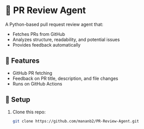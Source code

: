 # 🤖 PR Review Agent

A Python-based pull request review agent that:
- Fetches PRs from GitHub
- Analyzes structure, readability, and potential issues
- Provides feedback automatically

## 🚀 Features
- GitHub PR fetching
- Feedback on PR title, description, and file changes
- Runs on GitHub Actions

## 🔧 Setup
1. Clone this repo:
   ```bash
   git clone https://github.com/mananb2/PR-Review-Agent.git
